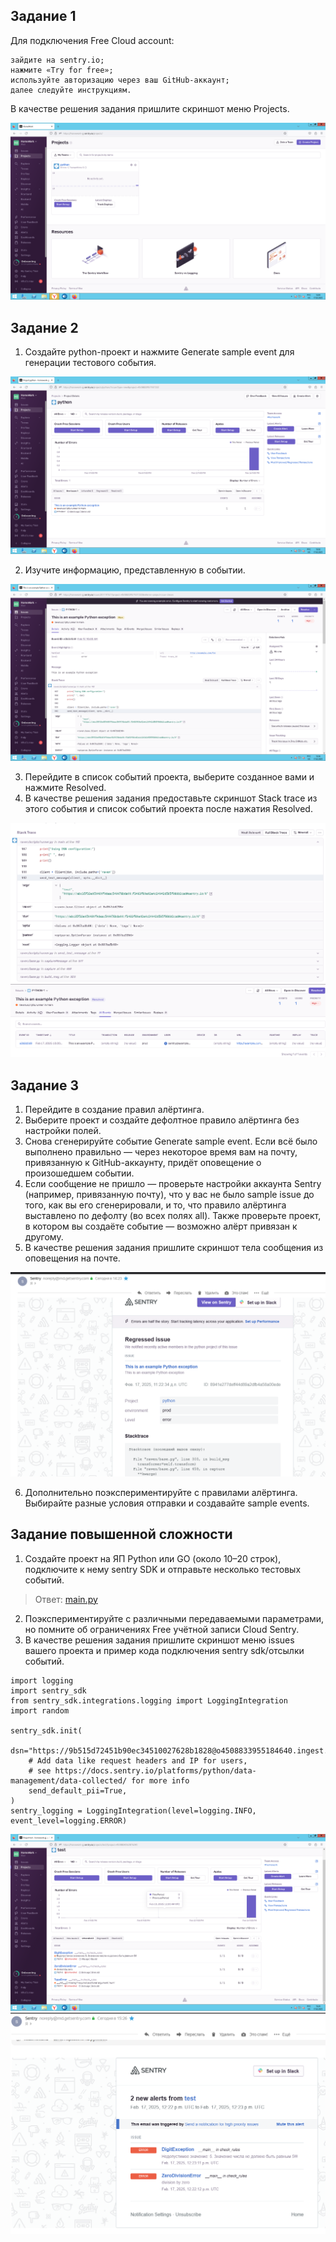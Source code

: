 ## Задание 1

Для подключения Free Cloud account:

    зайдите на sentry.io;
    нажмите «Try for free»;
    используйте авторизацию через ваш GitHub-аккаунт;
    далее следуйте инструкциям.

В качестве решения задания пришлите скриншот меню Projects.

![project](./task1/project.png)

## Задание 2

1. Создайте python-проект и нажмите Generate sample event для генерации тестового события.

![event](./task2/event.png)

2. Изучите информацию, представленную в событии.

![more](./task2/more.png)

3. Перейдите в список событий проекта, выберите созданное вами и нажмите Resolved.
4. В качестве решения задания предоставьте скриншот Stack trace из этого события и список событий проекта после нажатия Resolved.

![trace](./task2/trace.png)
![list](./task2/list.png)

## Задание 3

1. Перейдите в создание правил алёртинга.
2. Выберите проект и создайте дефолтное правило алёртинга без настройки полей.
3. Снова сгенерируйте событие Generate sample event. Если всё было выполнено правильно — через некоторое время вам на почту, привязанную к GitHub-аккаунту, придёт оповещение о произошедшем событии.
4. Если сообщение не пришло — проверьте настройки аккаунта Sentry (например, привязанную почту), что у вас не было sample issue до того, как вы его сгенерировали, и то, что правило алёртинга выставлено по дефолту (во всех полях all). Также проверьте проект, в котором вы создаёте событие — возможно алёрт привязан к другому.
5. В качестве решения задания пришлите скриншот тела сообщения из оповещения на почте.

![mail](./task3/mail.png)

6. Дополнительно поэкспериментируйте с правилами алёртинга. Выбирайте разные условия отправки и создавайте sample events.

## Задание повышенной сложности

1. Создайте проект на ЯП Python или GO (около 10–20 строк), подключите к нему sentry SDK и отправьте несколько тестовых событий.

>Ответ: [main.py](./src/main.py)

2. Поэкспериментируйте с различными передаваемыми параметрами, но помните об ограничениях Free учётной записи Cloud Sentry.
3. В качестве решения задания пришлите скриншот меню issues вашего проекта и пример кода подключения sentry sdk/отсылки событий.

```
import logging
import sentry_sdk
from sentry_sdk.integrations.logging import LoggingIntegration
import random

sentry_sdk.init(
    dsn="https://9b515d72451b90ec34510027628b1828@o4508833955184640.ingest.de.sentry.io/4508834262876240",
    # Add data like request headers and IP for users,
    # see https://docs.sentry.io/platforms/python/data-management/data-collected/ for more info
    send_default_pii=True,
)
sentry_logging = LoggingIntegration(level=logging.INFO, event_level=logging.ERROR)
```

![errors](./task4/errors.png)
![alerts](./task4/alerts.png)

